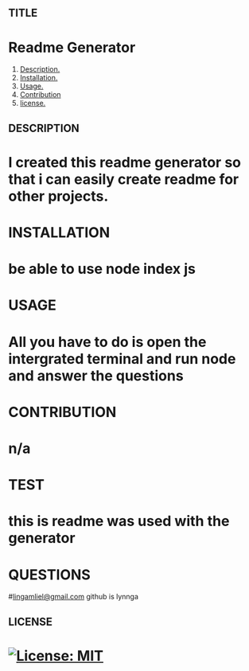 
  <a name="Title"></a>
  ## TITLE
  # Readme Generator

  1. [ Description. ](#description)
  2. [Installation.](#installation)
  3. [Usage.](#usage)
  4. [Contribution](#contrubation)
  5. [license.](#license)
  


  <a name= "Description"></a>
  ## DESCRIPTION
  # I created this readme generator so that i can easily create readme for other projects. 

  <a name="Installation"></a>
  # INSTALLATION 
  # be able to use node index js


  <a name="Usage"></a>
  # USAGE
  # All you have to do is open the intergrated terminal and run node and answer the questions


  <a name="Contribution"></a>
  # CONTRIBUTION
  # n/a

  <a name="Test"></a>
  # TEST
  # this is readme was used with the generator 

  <a name= "Questions"></a>
  # QUESTIONS 
  #lingamliel@gmail.com github is lynnga

  <a name= "License"></a>
  ## LICENSE
  # [![License: MIT](https://img.shields.io/badge/License-MIT-yellow.svg)](https://opensource.org/licenses/MIT)
